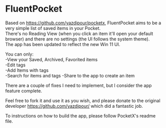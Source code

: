 # FluentPocket

Based on https://github.com/yazdipour/pocketx, FluentPocket aims to be a very simple list of saved items in your Pocket.   
There's no Reading View (when you click an item it'll open your default browser) and there are no settings (the UI follows the system theme).  
The app has been updated to reflect the new Win 11 UI.  
  
You can only:  
-View your Saved, Archived, Favorited items  
-Edit tags  
-Add Items with tags  
-Search for items and tags 
-Share to the app to create an item  
  
There are a couple of fixes I need to implement, but I consider the app feature complete.  
  
Feel free to fork it and use it as you wish, and please donate to the original developer https://github.com/yazdipour/ which did a fantastic job.  
  
To instructions on how to build the app, please follow PocketX's readme file.  
